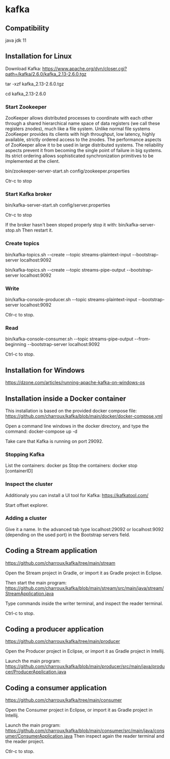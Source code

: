 # kafka

## Compatibility

java jdk 11

## Installation for Linux

Download Kafka: https://www.apache.org/dyn/closer.cgi?path=/kafka/2.6.0/kafka_2.13-2.6.0.tgz

tar -xzf kafka_2.13-2.6.0.tgz

cd kafka_2.13-2.6.0

### Start Zookeeper
ZooKeeper allows distributed processes to coordinate with each other through a shared hierarchical name space of data registers (we call these registers znodes), much like a file system. Unlike normal file systems ZooKeeper provides its clients with high throughput, low latency, highly available, strictly ordered access to the znodes. The performance aspects of ZooKeeper allow it to be used in large distributed systems. The reliability aspects prevent it from becoming the single point of failure in big systems. Its strict ordering allows sophisticated synchronization primitives to be implemented at the client.

bin/zookeeper-server-start.sh config/zookeeper.properties

Ctr-c to stop

### Start Kafka broker
bin/kafka-server-start.sh config/server.properties

Ctr-c to stop

If the broker hasn't been stoped properly stop it with: 
bin/kafka-server-stop.sh
Then restart it.

### Create topics
bin/kafka-topics.sh --create --topic streams-plaintext-input --bootstrap-server localhost:9092

bin/kafka-topics.sh --create --topic streams-pipe-output --bootstrap-server localhost:9092
 
### Write 
bin/kafka-console-producer.sh --topic streams-plaintext-input --bootstrap-server localhost:9092

Ctlr-c to stop.

### Read
bin/kafka-console-consumer.sh --topic streams-pipe-output --from-beginning --bootstrap-server localhost:9092

Ctrl-c to stop.

## Installation for Windows

https://dzone.com/articles/running-apache-kafka-on-windows-os

## Installation inside a Docker container

This installation is based on the provided docker compose file: https://github.com/charroux/kafka/blob/main/docker/docker-compose.yml

Open a command line windows in the docker directory, and type the command: docker-compose up -d

Take care that Kafka is running on port 29092.

### Stopping Kafka

List the containers: docker ps
Stop the containers: docker stop [containerID]  

### Inspect the cluster

Additionaly you can install a UI tool for Kafka: https://kafkatool.com/

Start offset explorer.

### Adding a cluster

Give it a name.
In the advanced tab type localhost:29092 or localhost:9092 (depending on the used port) in the Bootstrap servers field.

## Coding a Stream application
https://github.com/charroux/kafka/tree/main/stream

Open the Stream project in Gradle,
or import it as Gradle project in Eclipse.

Then start the main program: https://github.com/charroux/kafka/blob/main/stream/src/main/java/stream/StreamApplication.java

Type commands inside the writer terminal, and inspect the reader terminal. 

Ctrl-c to stop.

## Coding a producer application
https://github.com/charroux/kafka/tree/main/producer

Open the Producer project in Eclipse,
or import it as Gradle project in Intellij.

Launch the main program: https://github.com/charroux/kafka/blob/main/producer/src/main/java/producer/ProducerApplication.java

## Coding a consumer application
https://github.com/charroux/kafka/tree/main/consumer

Open the Consumer project in Eclipse,
or import it as Gradle project in Intellij.

Launch the main program: https://github.com/charroux/kafka/blob/main/consumer/src/main/java/consumer/ConsumerApplication.java
Then inspect again the reader terminal and the reader project.

Ctlr-c to stop.

